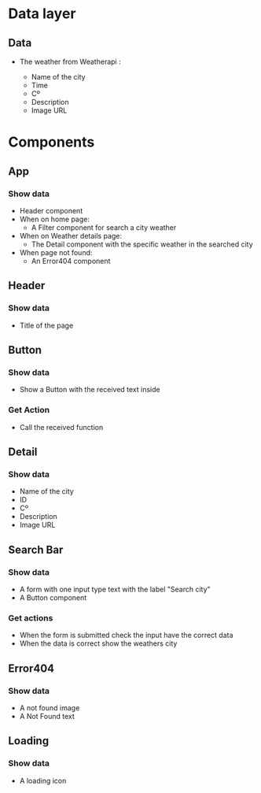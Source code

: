 # Data layer

## Data

- The weather from Weatherapi :

  - Name of the city
  - Time
  - Cº
  - Description
  - Image URL

# Components

## App

### Show data

- Header component
- When on home page:
  - A Filter component for search a city weather
- When on Weather details page:
  - The Detail component with the specific weather in the searched city
- When page not found:
  - An Error404 component

## Header

### Show data

- Title of the page

## Button

### Show data

- Show a Button with the received text inside

### Get Action

- Call the received function

## Detail

### Show data

- Name of the city
- ID
- Cº
- Description
- Image URL

## Search Bar

### Show data

- A form with one input type text with the label "Search city"
- A Button component

### Get actions

- When the form is submitted check the input have the correct data
- When the data is correct show the weathers city

## Error404

### Show data

- A not found image
- A Not Found text

## Loading

### Show data

- A loading icon
